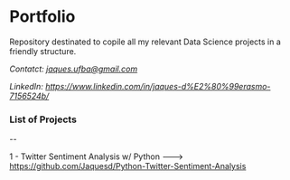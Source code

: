 # Portfolio

Repository destinated to copile all my relevant Data Science projects in a friendly structure.


*Contatct: jaques.ufba@gmail.com*

*LinkedIn: https://www.linkedin.com/in/jaques-d%E2%80%99erasmo-7156524b/*


### List of Projects
--

1 - Twitter Sentiment Analysis w/ Python ---> https://github.com/Jaquesd/Python-Twitter-Sentiment-Analysis